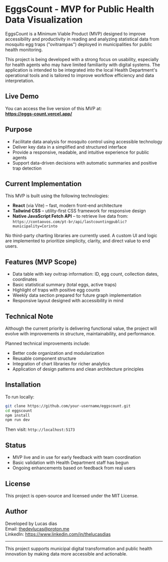# EggsCount - MVP for Public Health Data Visualization

EggsCount is a Minimum Viable Product (MVP) designed to improve accessibility and productivity in reading and analyzing statistical data from mosquito egg traps ("ovitrampas") deployed in municipalities for public health monitoring.

This project is being developed with a strong focus on usability, especially for health agents who may have limited familiarity with digital systems. The application is intended to be integrated into the local Health Department's operational tools and is tailored to improve workflow efficiency and data interpretation.

## Live Demo

You can access the live version of this MVP at:  
**https://eggs-count.vercel.app/**

## Purpose

- Facilitate data analysis for mosquito control using accessible technology
- Deliver key data in a simplified and structured interface
- Provide a responsive, readable, and intuitive experience for public agents
- Support data-driven decisions with automatic summaries and positive trap detection

## Current Implementation

This MVP is built using the following technologies:

- **React** (via Vite) – fast, modern front-end architecture
- **Tailwind CSS** – utility-first CSS framework for responsive design
- **Native JavaScript Fetch API** – to retrieve live data from:
  `https://contaovos.com/pt-br/api/lastcountingpublic?municipality=Corinto`

No third-party charting libraries are currently used. A custom UI and logic are implemented to prioritize simplicity, clarity, and direct value to end users.

## Features (MVP Scope)

- Data table with key ovitrap information: ID, egg count, collection dates, coordinates
- Basic statistical summary (total eggs, active traps)
- Highlight of traps with positive egg counts
- Weekly data section prepared for future graph implementation
- Responsive layout designed with accessibility in mind

## Technical Note

Although the current priority is delivering functional value, the project will evolve with improvements in structure, maintainability, and performance.

Planned technical improvements include:

- Better code organization and modularization
- Reusable component structure
- Integration of chart libraries for richer analytics
- Application of design patterns and clean architecture principles

## Installation

To run locally:

```bash
git clone https://github.com/your-username/eggscount.git
cd eggscount
npm install
npm run dev
```

Then visit: `http://localhost:5173`

## Status

- MVP live and in use for early feedback with team coordination
- Basic validation with Health Department staff has begun
- Ongoing enhancements based on feedback from real users

## License

This project is open-source and licensed under the MIT License.

## Author

Developed by Lucas dias  
Email: thedevlucas@proton.me  
LinkedIn: https://www.linkedin.com/in/thelucasdias

---

This project supports municipal digital transformation and public health innovation by making data more accessible and actionable.
